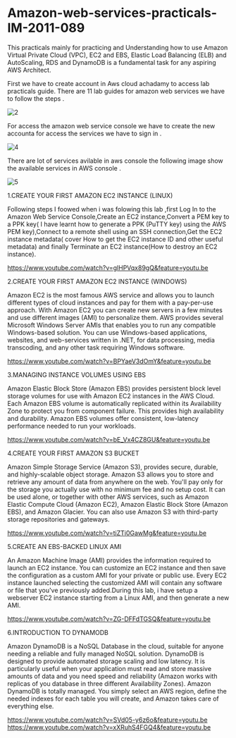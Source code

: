 # Amazon-web-services-practicals-IM-2011-089

This practicals mainly for practicing  and Understanding how to use Amazon Virtual Private Cloud (VPC), EC2 and EBS, Elastic Load Balancing (ELB) and AutoScaling, RDS and DynamoDB is a fundamental task for any aspiring AWS Architect.

 First we have to create account in Aws cloud achadamy to access lab practicals guide.
 There are 11 lab guides for amazon web services we have to follow the steps .
 
 ![2](https://cloud.githubusercontent.com/assets/18344191/16651244/55a93a6c-4460-11e6-9aa2-a927040392a8.PNG)

 For access the amazon web service console we have to create the new accounta for access the services we have to sign in .


![4](https://cloud.githubusercontent.com/assets/18344191/16651564/606e997c-4462-11e6-9cb0-861c372e4176.PNG)

There are lot of services avilable in aws console the following image show the available services in AWS console .

 ![5](https://cloud.githubusercontent.com/assets/18344191/16651565/608ddecc-4462-11e6-87a4-f205ec1ce59e.PNG)

1.CREATE YOUR FIRST AMAZON EC2 INSTANCE (LINUX)

Following steps I foowed when i was folowing this lab ,first Log In to the Amazon Web Service Console,Create an EC2 instance,Convert a PEM key to a PPK key( I have learnt  how to generate a PPK (PuTTY key) using the AWS PEM key),Connect to a remote shell using an SSH connection,Get the EC2 instance metadata( cover How to get the EC2 instance ID and other useful metadata) and finally Terminate an EC2 instance(How to destroy an EC2 instance).

https://www.youtube.com/watch?v=glHPVqx89gQ&feature=youtu.be

2.CREATE YOUR FIRST AMAZON EC2 INSTANCE (WINDOWS) 

Amazon EC2 is the most famous AWS service and allows you to launch different types of cloud instances and pay for them with a pay-per-use approach. With Amazon EC2 you can create new servers in a few minutes and use different images (AMI) to personalize them. AWS provides several Microsoft Windows Server AMIs that enables you to run any compatible Windows-based solution. You can use Windows-based applications, websites, and web-services written in .NET, for data processing, media transcoding, and any other task requiring Windows software.

https://www.youtube.com/watch?v=BPYaeV3dOmY&feature=youtu.be

3.MANAGING INSTANCE VOLUMES USING EBS

Amazon Elastic Block Store (Amazon EBS) provides persistent block level storage volumes for use with Amazon EC2 instances in the AWS Cloud.  Each Amazon EBS volume is automatically replicated within its Availability Zone to protect you from component failure. This provides high availability and durability. Amazon EBS volumes offer consistent, low-latency performance needed to run your workloads.

https://www.youtube.com/watch?v=bE_Vx4CZ8GU&feature=youtu.be

4.CREATE YOUR FIRST AMAZON S3 BUCKET

Amazon Simple Storage Service (Amazon S3), provides secure, durable, and highly-scalable object storage. Amazon S3 allows you to store and retrieve any amount of data from anywhere on the web. You'll pay only for the storage you actually use with no minimum fee and no setup cost. It can be used alone, or together with other AWS services, such as Amazon Elastic Compute Cloud (Amazon EC2), Amazon Elastic Block Store (Amazon EBS), and Amazon Glacier. You can also use Amazon S3 with third-party storage repositories and gateways.

https://www.youtube.com/watch?v=tiZTi0GawMg&feature=youtu.be

5.CREATE AN EBS-BACKED LINUX AMI

An Amazon Machine Image (AMI) provides the information required to launch an EC2 instance. You can customize an EC2 instance and then save the configuration as a custom AMI for your private or public use. Every EC2 instance launched selecting the customized AMI will contain any software or file that you've previously added.During this lab, i have setup a webserver EC2 instance starting from a Linux AMI, and then generate a new AMI.

https://www.youtube.com/watch?v=ZG-DFFdTGSQ&feature=youtu.be

6.INTRODUCTION TO DYNAMODB  

Amazon DynamoDB is a NoSQL Database in the cloud, suitable for anyone needing a reliable and fully managed NoSQL solution. DynamoDB is designed to provide automated storage scaling and low latency. It is particularly useful when your application must read and store massive amounts of data and you need speed and reliability (Amazon works with replicas of you database in three different Availability Zones). Amazon DynamoDB is totally managed. You simply select an AWS region, define the needed indexes for each table you will create, and Amazon takes care of everything else.
 
https://www.youtube.com/watch?v=SVd05-y6z6o&feature=youtu.be
https://www.youtube.com/watch?v=xXRuhS4FGQ4&feature=youtu.be
